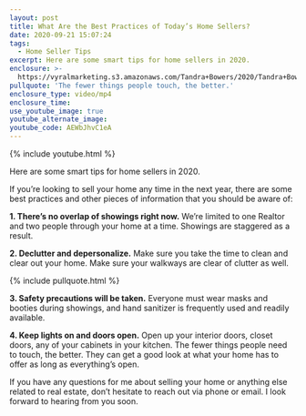 ```yaml
---
layout: post
title: What Are the Best Practices of Today’s Home Sellers?
date: 2020-09-21 15:07:24
tags:
  - Home Seller Tips
excerpt: Here are some smart tips for home sellers in 2020.
enclosure: >-
  https://vyralmarketing.s3.amazonaws.com/Tandra+Bowers/2020/Tandra+Bowers+Video+Blog+Things+To+Do+When+Selling.mp4
pullquote: 'The fewer things people touch, the better.'
enclosure_type: video/mp4
enclosure_time:
use_youtube_image: true
youtube_alternate_image:
youtube_code: AEWbJhvC1eA
---
```


{% include youtube.html %}

Here are some smart tips for home sellers in 2020.

If you’re looking to sell your home any time in the next year, there are some best practices and other pieces of information that you should be aware of:

**1\. There’s no overlap of showings right now.** We’re limited to one Realtor and two people through your home at a time. Showings are staggered as a result.

**2\. Declutter and depersonalize.** Make sure you take the time to clean and clear out your home. Make sure your walkways are clear of clutter as well.

{% include pullquote.html %}

**3\. Safety precautions will be taken.** Everyone must wear masks and booties during showings, and hand sanitizer is frequently used and readily available.

**4\. Keep lights on and doors open.** Open up your interior doors, closet doors, any of your cabinets in your kitchen. The fewer things people need to touch, the better. They can get a good look at what your home has to offer as long as everything’s open.

If you have any questions for me about selling your home or anything else related to real estate, don’t hesitate to reach out via phone or email. I look forward to hearing from you soon.